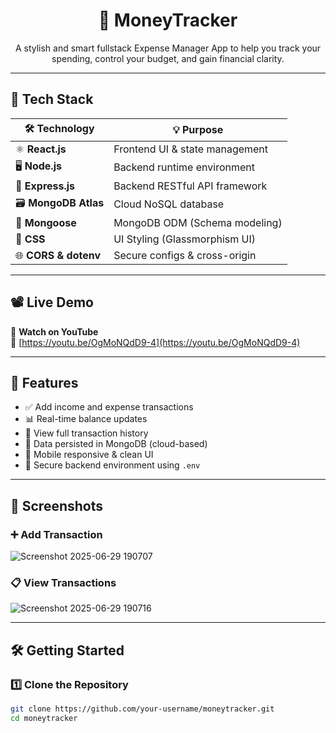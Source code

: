 <h1 align="center">💸 MoneyTracker</h1>

<p align="center">
  A stylish and smart fullstack Expense Manager App to help you track your spending, control your budget, and gain financial clarity.
</p>

<p align="center">
  <a href="https://youtu.be/OgMoNQdD9-4"></a>
  
</p>

---

## 🧠 Tech Stack

| 🛠️ Technology      | 💡 Purpose                        |
|--------------------|-----------------------------------|
| ⚛️ **React.js**     | Frontend UI & state management   |
| 🖥 **Node.js**       | Backend runtime environment      |
| 🚀 **Express.js**    | Backend RESTful API framework    |
| 🗃 **MongoDB Atlas** | Cloud NoSQL database             |
| 🧬 **Mongoose**      | MongoDB ODM (Schema modeling)    |
| 🎨 **CSS**           | UI Styling (Glassmorphism UI)    |
| 🌐 **CORS & dotenv** | Secure configs & cross-origin    |

---

## 📽️ Live Demo

🎥 **Watch on YouTube**  
🔗 [https://youtu.be/OgMoNQdD9-4](https://youtu.be/OgMoNQdD9-4)

---

## 🚀 Features

- ✅ Add income and expense transactions
- 📊 Real-time balance updates
- 🧾 View full transaction history
- 🔄 Data persisted in MongoDB (cloud-based)
- 📱 Mobile responsive & clean UI
- 🔐 Secure backend environment using `.env`

---

## 📸 Screenshots

### ➕ Add Transaction
![Screenshot 2025-06-29 190707](https://github.com/user-attachments/assets/4998dc01-4114-42ce-a8e3-79e143ff06ea)

### 📋 View Transactions
![Screenshot 2025-06-29 190716](https://github.com/user-attachments/assets/c8df5a75-fbc3-40c9-a7d2-ec6c5b62e8b9)

---

## 🛠️ Getting Started

### 1️⃣ Clone the Repository

```bash
git clone https://github.com/your-username/moneytracker.git
cd moneytracker
